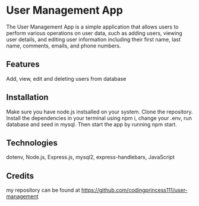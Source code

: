 # User Management App

The User Management App is a simple application that allows users to perform various operations on user data, such as adding users, viewing user details, and editing user information including their first name, last name, comments, emails, and phone numbers.

## Features

Add, view, edit and deleting users from database

## Installation

Make sure you have node.js instsalled on your system. Clone the repository. Install the dependencies in your terminal using npm i, change your .env, run database and seed in mysql. Then start the app by running npm start. 

## Technologies

dotenv, Node.js, Express.js, mysql2, express-handlebars, JavaScript

## Credits 

my repository can be found at https://github.com/codingprincess111/user-management